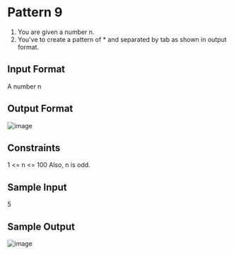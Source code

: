 # Pattern 9

1. You are given a number n.
2. You've to create a pattern of * and separated by tab as shown in output format.
## Input Format
A number n
## Output Format
![image](https://user-images.githubusercontent.com/46378797/122225286-8e40d680-ced2-11eb-9a58-50ed7e005458.png)

## Constraints
1 <= n <= 100
Also, n is odd.
## Sample Input
5
## Sample Output
![image](https://user-images.githubusercontent.com/46378797/122225295-900a9a00-ced2-11eb-9068-996313919cba.png)
